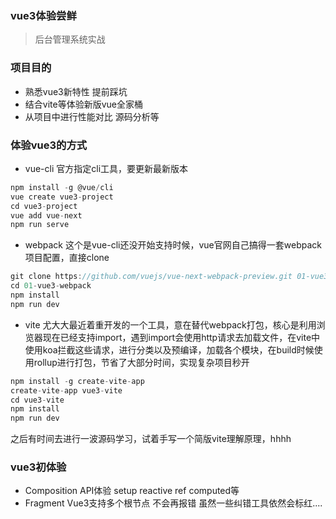 ### vue3体验尝鲜
> 后台管理系统实战

### 项目目的
  - 熟悉vue3新特性 提前踩坑
  - 结合vite等体验新版vue全家桶
  - 从项目中进行性能对比 源码分析等


### 体验vue3的方式

  - vue-cli
  官方指定cli工具，要更新最新版本
  ```js
  npm install -g @vue/cli
  vue create vue3-project
  cd vue3-project
  vue add vue-next
  npm run serve
  ```

  - webpack
  这个是vue-cli还没开始支持时候，vue官网自己搞得一套webpack项目配置，直接clone
  ```js
  git clone https://github.com/vuejs/vue-next-webpack-preview.git 01-vue3-webpack
  cd 01-vue3-webpack
  npm install 
  npm run dev
  ```

  - vite
  尤大大最近着重开发的一个工具，意在替代webpack打包，核心是利用浏览器现在已经支持import，遇到import会使用http请求去加载文件，在vite中使用koa拦截这些请求，进行分类以及预编译，加载各个模块，在build时候使用rollup进行打包，节省了大部分时间，实现复杂项目秒开
  ```js
  npm install -g create-vite-app
  create-vite-app vue3-vite
  cd vue3-vite
  npm install
  npm run dev
  ```

  之后有时间去进行一波源码学习，试着手写一个简版vite理解原理，hhhh



### vue3初体验
  - Composition API体验 setup reactive ref computed等
  - Fragment Vue3支持多个根节点 不会再报错 虽然一些纠错工具依然会标红....